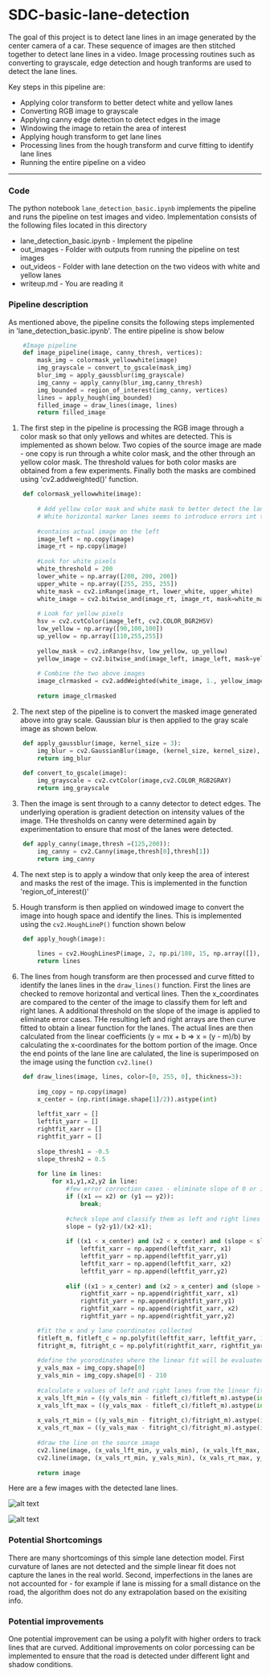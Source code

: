# SDC-basic-lane-detection
The goal of this project is to detect lane lines in an image generated by the center camera of a car. These sequence of images are then stitched together to detect lane lines in a video. Image processing routines such as converting to grayscale, edge detection and hough tranforms are used to detect the lane lines. 

Key steps in this pipeline are:
* Applying color transform to better detect white and yellow lanes
* Converting RGB image to grayscale
* Applying canny edge detection to detect edges in the image
* Windowing the image to retain the area of interest
* Applying hough transform to get lane lines
* Processing lines from the hough transform and curve fitting to identify lane lines
* Running the entire pipeline on a video  

---
### Code

The python notebook `lane_detection_basic.ipynb` implements the pipeline and runs the pipeline on test images and video. Implementation consists of the following files located in this directory

* lane_detection_basic.ipynb        -   Implement the pipeline   
* out_images                        -   Folder with outputs from running the pipeline on test images
* out_videos                        -   Folder with lane detection on the two videos with white and yellow lanes 
* writeup.md                        -   You are reading it

### Pipeline description

As mentioned above, the pipeline consits the following steps implemented in 'lane_detection_basic.ipynb'. The entire pipeline is show below

```python
    #Image pipeline 
    def image_pipeline(image, canny_thresh, vertices):  
        mask_img = colormask_yellowwhite(image)
        img_grayscale = convert_to_gscale(mask_img)
        blur_img = apply_gaussblur(img_grayscale)
        img_canny = apply_canny(blur_img,canny_thresh)
        img_bounded = region_of_interest(img_canny, vertices)
        lines = apply_hough(img_bounded)
        filled_image = draw_lines(image, lines)
        return filled_image
```

1. The first step in the pipeline is processing the RGB image through a color mask so that only yellows and whites are detected. This is implemented as shown below. Two copies of the source image are made - one copy is run through a white color mask, and the other through an yellow color mask. The threshold values for both color masks are obtained from a few experiments. Finally both the masks are combined using 'cv2.addweighted()' function.

```python
    def colormask_yellowwhite(image):
    
        # Add yellow color mask and white mask to better detect the lanes
        # White horizontal marker lanes seems to introduce errors int the pipeline 
        
        #contains actual image on the left    
        image_left = np.copy(image)
        image_rt = np.copy(image)
    
        #Look for white pixels
        white_threshold = 200
        lower_white = np.array([200, 200, 200])
        upper_white = np.array([255, 255, 255])
        white_mask = cv2.inRange(image_rt, lower_white, upper_white)
        white_image = cv2.bitwise_and(image_rt, image_rt, mask=white_mask)
    
        # Look for yellow pixels
        hsv = cv2.cvtColor(image_left, cv2.COLOR_BGR2HSV)
        low_yellow = np.array([90,100,100])
        up_yellow = np.array([110,255,255])
        
        yellow_mask = cv2.inRange(hsv, low_yellow, up_yellow)
        yellow_image = cv2.bitwise_and(image_left, image_left, mask=yellow_mask)
  
        # Combine the two above images
        image_clrmasked = cv2.addWeighted(white_image, 1., yellow_image, 1., 0.)
    
        return image_clrmasked
```

2. The next step of the pipeline is to convert the masked image generated above into gray scale. Gaussian blur is then applied to the gray scale image as shown below. 

```python
    def apply_gaussblur(image, kernel_size = 3):
        img_blur = cv2.GaussianBlur(image, (kernel_size, kernel_size), 0)
        return img_blur
 
    def convert_to_gscale(image):
        img_grayscale = cv2.cvtColor(image,cv2.COLOR_RGB2GRAY) 
        return img_grayscale
```    

3. Then the image is sent through to a canny detector to detect edges. The underlying operation is gradient detection on intensity values of the image. THe thresholds on canny were determined again by experimentation to ensure that most of the lanes were detected.

```python
    def apply_canny(image,thresh =(125,200)):
        img_canny = cv2.Canny(image,thresh[0],thresh[1])
        return img_canny
```

4. The next step is to apply a window that only keep the area of interest and masks the rest of the image. This is implemented in the function 'region_of_interest()' 

5. Hough transform is then applied on windowed image to convert the image into hough space and identify the lines. This is implemented using the `cv2.HoughLineP()` function shown below

```python
    def apply_hough(image):
        
        lines = cv2.HoughLinesP(image, 2, np.pi/180, 15, np.array([]), 10, 20)
        return lines
```

6. The lines from hough transform are then processed and curve fitted to identify the lanes lines in the `draw_lines()` function. First the lines are checked to remove horizontal and vertical lines. Then the x_coordinates are compared to the center of the image to classify them for left and right lanes. A additional threshold on the slope of the image is applied to eliminate error cases. THe resulting left and right arrays are then curve fitted to obtain a linear function for the lanes. The actual lines are then calculated from the linear coefficients (y = mx + b => x = (y - m)/b) by calculating the x-coordinates for the bottom portion of the image. Once the end points of the lane line are calulated, the line is superimposed on the image using the function `cv2.line()`

```python
    def draw_lines(image, lines, color=[0, 255, 0], thickness=3):
            
        img_copy = np.copy(image)
        x_center = (np.rint(image.shape[1]/2)).astype(int)
                
        leftfit_xarr = []
        leftfit_yarr = []
        rightfit_xarr = []
        rightfit_yarr = []
    
        slope_thresh1 = -0.5
        slope_thresh2 = 0.5
    
        for line in lines:
            for x1,y1,x2,y2 in line:
                #few error correction cases - eliminate slope of 0 or infinity
                if ((x1 == x2) or (y1 == y2)):
                    break;  
            
                #check slope and classify them as left and right lines
                slope = (y2-y1)/(x2-x1);
            
                if ((x1 < x_center) and (x2 < x_center) and (slope < slope_thresh1) ):
                    leftfit_xarr = np.append(leftfit_xarr, x1)
                    leftfit_yarr = np.append(leftfit_yarr,y1)
                    leftfit_xarr = np.append(leftfit_xarr, x2)
                    leftfit_yarr = np.append(leftfit_yarr,y2)
                                
                elif ((x1 > x_center) and (x2 > x_center) and (slope > slope_thresh2)):
                    rightfit_xarr = np.append(rightfit_xarr, x1)
                    rightfit_yarr = np.append(rightfit_yarr,y1)
                    rightfit_xarr = np.append(rightfit_xarr, x2)
                    rightfit_yarr = np.append(rightfit_yarr,y2)

        #fit the x and y lane coordinates collected 
        fitleft_m, fitleft_c = np.polyfit(leftfit_xarr, leftfit_yarr, 1)
        fitright_m, fitright_c = np.polyfit(rightfit_xarr, rightfit_yarr, 1)
    
        #define the ycorodinates where the linear fit will be evaluated
        y_vals_max = img_copy.shape[0]
        y_vals_min = img_copy.shape[0] - 210
    
        #calculate x values of left and right lanes from the linear fit
        x_vals_lft_min = ((y_vals_min - fitleft_c)/fitleft_m).astype(int)
        x_vals_lft_max = ((y_vals_max - fitleft_c)/fitleft_m).astype(int)
    
        x_vals_rt_min = ((y_vals_min - fitright_c)/fitright_m).astype(int)
        x_vals_rt_max = ((y_vals_max - fitright_c)/fitright_m).astype(int)
    
        #draw the line on the source image
        cv2.line(image, (x_vals_lft_min, y_vals_min), (x_vals_lft_max, y_vals_max), color, thickness)
        cv2.line(image, (x_vals_rt_min, y_vals_min), (x_vals_rt_max, y_vals_max), color, thickness)
     
        return image
```

Here are a few images with the detected lane lines.

![alt text](./test_images_output/out_solidWhiteCurve.jpg)

![alt text](./test_images_output/out_solidYellowCurve2.jpg)

### Potential Shortcomings

There are many shortcomings of this simple lane detection model. First curvature of lanes are not detected and the simple linear fit does not capture the lanes in the real world. Second, imperfections in the lanes are not accounted for - for example if lane is missing for a small distance on the road, the algorithm does not do any extrapolation based on the exisiting info.   

### Potential improvements

One potential improvement can be using a polyfit with higher orders to track lines that are curved. Additional improvements on color porcessing can be implemented to ensure that the road is detected under different light and shadow conditions.
